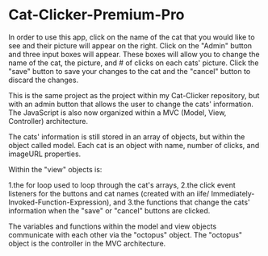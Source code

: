 # Cat-Clicker-Premium-Pro
In order to use this app, click on the name of the cat that you would like to see and their picture will appear on the right. Click on the "Admin" button and three input boxes will appear. These boxes will allow you to change the name of the cat, the picture, and # of clicks on each cats' picture. Click the "save" button to save your changes to the cat and the "cancel" button to discard the changes.

This is the same project as the project within my Cat-Clicker repository, but with an admin button that allows the user to change the cats' information. The JavaScript is also now organized within a MVC (Model, View, Controller) architecture.

The cats' information is still stored in an array of objects, but within the object called model. Each cat is an object with name, number of clicks, and imageURL properties.

Within the "view" objects is:

1.the for loop used to loop through the cat's arrays,
2.the click event listeners for the buttons and cat names (created with an iife/ Immediately-Invoked-Function-Expression), and
3.the functions that change the cats' information when the "save" or "cancel" buttons are clicked.

The variables and functions within the model and view objects communicate with each other via the "octopus" object. The "octopus" object is the controller in the MVC architecture.
